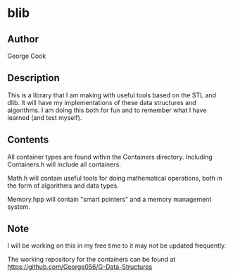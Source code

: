 # blib

## Author
George Cook   

## Description
This is a library that I am making with useful tools based on the STL and dlib. It will have my implementations of these data structures and algorithms. I am doing this both for fun and to remember what I have learned (and test myself).

## Contents

All container types are found within the Containers directory. Including Containers.h will include all containers.   

Math.h will contain useful tools for doing mathematical operations, both in the form of algorithms and data types.   

Memory.hpp will contain "smart pointers" and a memory management system.   

## Note
I will be working on this in my free time to it may not be updated frequently.   

The working repository for the containers can be found at https://github.com/George056/G-Data-Structures
